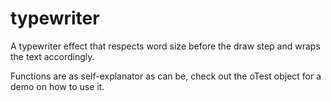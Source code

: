 # typewriter
A typewriter effect that respects word size before the draw step and wraps the text accordingly.

Functions are as self-explanator as can be, check out the oTest object for a demo on how to use it.
